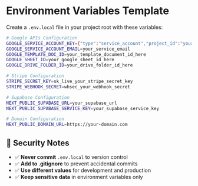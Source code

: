 # Environment Variables Template

Create a `.env.local` file in your project root with these variables:

```bash
# Google APIs Configuration
GOOGLE_SERVICE_ACCOUNT_KEY={"type":"service_account","project_id":"your-project-id","private_key_id":"...","private_key":"...","client_email":"...","client_id":"...","auth_uri":"https://accounts.google.com/o/oauth2/auth","token_uri":"https://oauth2.googleapis.com/token","auth_provider_x509_cert_url":"https://www.googleapis.com/oauth2/v1/certs","client_x509_cert_url":"..."}
GOOGLE_SERVICE_ACCOUNT_EMAIL=your_service_email
GOOGLE_TEMPLATE_DOC_ID=your_template_document_id_here
GOOGLE_SHEET_ID=your_google_sheet_id_here
GOOGLE_DRIVE_FOLDER_ID=your_drive_folder_id_here

# Stripe Configuration
STRIPE_SECRET_KEY=sk_live_your_stripe_secret_key
STRIPE_WEBHOOK_SECRET=whsec_your_webhook_secret

# Supabase Configuration
NEXT_PUBLIC_SUPABASE_URL=your_supabase_url
NEXT_PUBLIC_SUPABASE_SERVICE_KEY=your_supabase_service_key

# Domain Configuration
NEXT_PUBLIC_DOMAIN_URL=https://your-domain.com
```

## 🔐 **Security Notes**

- ✅ **Never commit** `.env.local` to version control
- ✅ **Add to .gitignore** to prevent accidental commits
- ✅ **Use different values** for development and production
- ✅ **Keep sensitive data** in environment variables only
